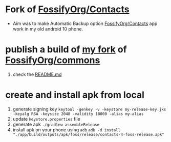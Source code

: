 # Fork of [FossifyOrg/Contacts](https://github.com/FossifyOrg/Contacts)

-   Aim was to make Automatic Backup option [FossifyOrg/Contacts](https://github.com/FossifyOrg/Contacts) app work in my old android 10 phone.

# publish a build of [my fork](https://github.com/RabbitRun47/FossifyOrg-Commons) of [FossifyOrg/commons](https://github.com/FossifyOrg/commons)

1. check the [README.md](https://github.com/RabbitRun47/FossifyOrg-Commons)

# create and install apk from local

1. generate signing key
   `keytool -genkey -v -keystore my-release-key.jks -keyalg RSA -keysize 2048 -validity 10000 -alias my-alias`
2. update `keystore.properties` file
3. generate apk
   `./gradlew assembleRelease`
4. install apk on your phone using `adb`
   `adb -d install "./app/build/outputs/apk/foss/release/contacts-4-foss-release.apk"`
